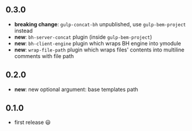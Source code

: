## 0.3.0

 * **breaking change**: `gulp-concat-bh` unpublished, use `gulp-bem-project` instead
 * **new**: `bh-server-concat` plugin (inside `gulp-bem-project`)
 * **new**: `bh-client-engine` plugin which wraps BH engine into ymodule
 * **new**: `wrap-file-path` plugin which wraps files' contents into multiline comments with file path

## 0.2.0

 * **new**: new optional argument: base templates path

## 0.1.0

 * first release :smiley:
